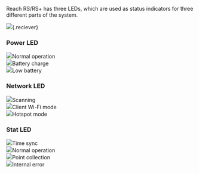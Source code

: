Reach RS/RS+ has three LEDs, which are used as status indicators for three different parts of the system.

![](../img/reachrs/led-status/rs+.png){.reciever}

<div class="column-wrapper"> 
    <div class="column-led"><div class="column-header"><h3>Power LED </h3></div><div class="column-content"><div class="row"><img src="../img/reachrs/led-status/orange.png"><span>Normal operation</span></div>
        <div class="row"><img src="../img/reachrs/led-status/battery charge.gif"><span>Battery charge</span></div>
        <div class="row"><img src="../img/reachrs/led-status/low battery.gif"><span>Low battery</span></div>
        </div></div>
<div class="column-led"><div class="column-header"><h3>Network LED</h3></div><div class="column-content"><div class="row"><img src="../img/reachrs/led-status/scanning.gif"><span>Scanning</span></div>
<div class="row"><img src="../img/reachrs/led-status/client wifi mode.gif"><span>Client Wi-Fi mode</span></div>
<div class="row"><img src="../img/reachrs/led-status/blue.png"><span>Hotspot mode</span></div>
</div></div>
<div class="column-led"><div class="column-header"><h3>Stat LED</h3></div><div class="column-content">
<div class="row"><img src="../img/reachrs/led-status/time sync.gif"><span>Time sync</span></div>
<div class="row"><img src="../img/reachrs/led-status/green.png"><span>Normal operation</span></div>
<div class="row"><img src="../img/reachrs/led-status/point collection.gif"><span>Point collection</span></div>
<div class="row"><img src="../img/reachrs/led-status/grey.png"><span>Internal error</span></div>
<div></div>
</div>

